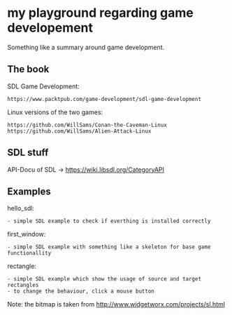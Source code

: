 my playground regarding game developement
=========================================

Something like a summary around game development.


The book
--------

SDL Game Development:

	https://www.packtpub.com/game-development/sdl-game-development

Linux versions of the two games:

	https://github.com/WillSams/Conan-the-Caveman-Linux
	https://github.com/WillSams/Alien-Attack-Linux


SDL stuff
---------

API-Docu of SDL -> https://wiki.libsdl.org/CategoryAPI


Examples
--------

hello_sdl:

	- simple SDL example to check if everthing is installed correctly

first_window:

	- simple SDL example with something like a skeleton for base game	functionallity

rectangle:

	- simple SDL example which show the usage of source and target rectangles
	- to change the behaviour, click a mouse button

Note: the bitmap is taken from http://www.widgetworx.com/projects/sl.html
